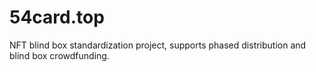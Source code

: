 # 54card.top
NFT blind box standardization project, supports phased distribution and blind box crowdfunding.
